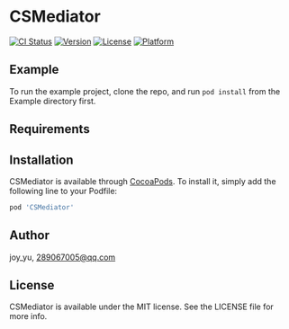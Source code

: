 # CSMediator

[![CI Status](http://img.shields.io/travis/joy_yu/CSMediator.svg?style=flat)](https://travis-ci.org/joy_yu/CSMediator)
[![Version](https://img.shields.io/cocoapods/v/CSMediator.svg?style=flat)](http://cocoapods.org/pods/CSMediator)
[![License](https://img.shields.io/cocoapods/l/CSMediator.svg?style=flat)](http://cocoapods.org/pods/CSMediator)
[![Platform](https://img.shields.io/cocoapods/p/CSMediator.svg?style=flat)](http://cocoapods.org/pods/CSMediator)

## Example

To run the example project, clone the repo, and run `pod install` from the Example directory first.

## Requirements

## Installation

CSMediator is available through [CocoaPods](http://cocoapods.org). To install
it, simply add the following line to your Podfile:

```ruby
pod 'CSMediator'
```

## Author

joy_yu, 289067005@qq.com

## License

CSMediator is available under the MIT license. See the LICENSE file for more info.
